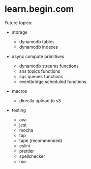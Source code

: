 # learn.begin.com

Future topics:

- storage
  - dynamodb tables
  - dynamodb indexes

- async compute primitives
  - dynamodb streams functions
  - sns topics functions
  - sqs queues functions
  - eventbridge scheduled functions

- macros
  - directly upload to s3

- testing
  - ava
  - jest
  - mocha
  - tap
  - tape (recommended)
  - eslint
  - prettier
  - spellchecker
  - nyc
